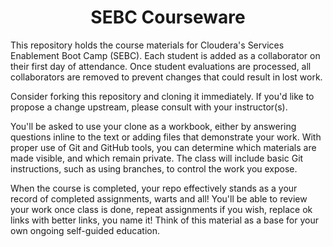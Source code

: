 # <center>SEBC Courseware

This repository holds the course materials for Cloudera's Services
Enablement Boot Camp (SEBC). Each student is added as a collaborator
on their first day of attendance. Once student evaluations are
processed, all collaborators are removed to prevent changes that
could result in lost work.

Consider forking this repository and cloning it immediately. If
you'd like to propose a change upstream, please consult with your
instructor(s).

You'll be asked to use your clone as a workbook, either by answering
questions inline to the text or adding files that demonstrate your
work.  With proper use of Git and GitHub tools, you can determine
which materials are made visible, and which remain private. The
class will include basic Git instructions, such as using branches,
to control the work you expose.

When the course is completed, your repo effectively stands as a
your record of completed assignments, warts and all! You'll be able
to review your work once class is done, repeat assignments if you
wish, replace ok links with better links, you name it! Think of
this material as a base for your own ongoing self-guided education.
